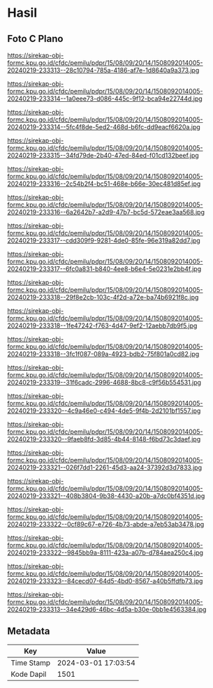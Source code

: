 # Hasil

## Foto C Plano

https://sirekap-obj-formc.kpu.go.id/cfdc/pemilu/pdpr/15/08/09/20/14/1508092014005-20240219-233313--28c10794-785a-4186-af7e-1d8640a9a373.jpg

https://sirekap-obj-formc.kpu.go.id/cfdc/pemilu/pdpr/15/08/09/20/14/1508092014005-20240219-233314--1a0eee73-d086-445c-9f12-bca94e22744d.jpg

https://sirekap-obj-formc.kpu.go.id/cfdc/pemilu/pdpr/15/08/09/20/14/1508092014005-20240219-233314--5fc4f8de-5ed2-468d-b6fc-dd9eacf6620a.jpg

https://sirekap-obj-formc.kpu.go.id/cfdc/pemilu/pdpr/15/08/09/20/14/1508092014005-20240219-233315--34fd79de-2b40-47ed-84ed-f01cd132beef.jpg

https://sirekap-obj-formc.kpu.go.id/cfdc/pemilu/pdpr/15/08/09/20/14/1508092014005-20240219-233316--2c54b2f4-bc51-468e-b66e-30ec481d85ef.jpg

https://sirekap-obj-formc.kpu.go.id/cfdc/pemilu/pdpr/15/08/09/20/14/1508092014005-20240219-233316--6a2642b7-a2d9-47b7-bc5d-572eae3aa568.jpg

https://sirekap-obj-formc.kpu.go.id/cfdc/pemilu/pdpr/15/08/09/20/14/1508092014005-20240219-233317--cdd309f9-9281-4de0-85fe-96e319a82dd7.jpg

https://sirekap-obj-formc.kpu.go.id/cfdc/pemilu/pdpr/15/08/09/20/14/1508092014005-20240219-233317--6fc0a831-b840-4ee8-b6e4-5e0231e2bb4f.jpg

https://sirekap-obj-formc.kpu.go.id/cfdc/pemilu/pdpr/15/08/09/20/14/1508092014005-20240219-233318--29f8e2cb-103c-4f2d-a72e-ba74b6921f8c.jpg

https://sirekap-obj-formc.kpu.go.id/cfdc/pemilu/pdpr/15/08/09/20/14/1508092014005-20240219-233318--1fe47242-f763-4d47-9ef2-12aebb7db9f5.jpg

https://sirekap-obj-formc.kpu.go.id/cfdc/pemilu/pdpr/15/08/09/20/14/1508092014005-20240219-233318--3fc1f087-089a-4923-bdb2-75f801a0cd82.jpg

https://sirekap-obj-formc.kpu.go.id/cfdc/pemilu/pdpr/15/08/09/20/14/1508092014005-20240219-233319--31f6cadc-2996-4688-8bc8-c9f56b554531.jpg

https://sirekap-obj-formc.kpu.go.id/cfdc/pemilu/pdpr/15/08/09/20/14/1508092014005-20240219-233320--4c9a46e0-c494-4de5-9f4b-2d2101bf1557.jpg

https://sirekap-obj-formc.kpu.go.id/cfdc/pemilu/pdpr/15/08/09/20/14/1508092014005-20240219-233320--9faeb8fd-3d85-4b44-8148-f6bd73c3daef.jpg

https://sirekap-obj-formc.kpu.go.id/cfdc/pemilu/pdpr/15/08/09/20/14/1508092014005-20240219-233321--026f7dd1-2261-45d3-aa24-37392d3d7833.jpg

https://sirekap-obj-formc.kpu.go.id/cfdc/pemilu/pdpr/15/08/09/20/14/1508092014005-20240219-233321--408b3804-9b38-4430-a20b-a7dc0bf4351d.jpg

https://sirekap-obj-formc.kpu.go.id/cfdc/pemilu/pdpr/15/08/09/20/14/1508092014005-20240219-233322--0cf89c67-e726-4b73-abde-a7eb53ab3478.jpg

https://sirekap-obj-formc.kpu.go.id/cfdc/pemilu/pdpr/15/08/09/20/14/1508092014005-20240219-233322--9845bb9a-8111-423a-a07b-d784aea250c4.jpg

https://sirekap-obj-formc.kpu.go.id/cfdc/pemilu/pdpr/15/08/09/20/14/1508092014005-20240219-233323--84cecd07-64d5-4bd0-8567-a40b5ffdfb73.jpg

https://sirekap-obj-formc.kpu.go.id/cfdc/pemilu/pdpr/15/08/09/20/14/1508092014005-20240219-233313--34e429d6-46bc-4d5a-b30e-0bb1e4563384.jpg


## Metadata

| Key        | Value               |
| ---------- | ------------------- |
| Time Stamp | 2024-03-01 17:03:54 |
| Kode Dapil | 1501                |



